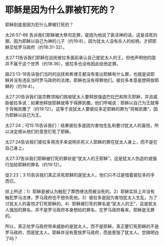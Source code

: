 # 耶稣是因为什么罪被钉死的？



<p>耶稣到底是因为犯什么罪被钉死的？</p>

<p>太26:57-66 告诉我们耶稣被大祭司定罪，是因为他说了亵渎神的话，这是该死的罪。因为耶稣以自己为神的儿子（约19:8）。因为犹太人没有杀人的权柄，才把耶稣交给罗马政府（约18:31-32）。</p>

<p>太27:11告诉我们耶稣在巡抚彼拉多面前承认自己是犹太人的王，但他声明他的国并不属于这个世界（约18:36），彼拉多也没有因此给他定罪。</p>

<p>路23:13-16告诉我们当时的巡抚和希律王都没有查出耶稣有什么罪，也就是说耶稣并没有违反当时罗马政府的法律。耶稣也没有得罪他们。彼拉多本意是想释放耶稣的（约19:4）。</p>

<p>太27:20告诉我们是宗教领袖们挑唆犹太人要释放强盗巴拉巴和除灭耶稣，并且威胁彼拉多说：如果他释放耶稣就等于得罪凯撒。他们呼喊说：耶稣以自己为王就等于背叛凯撒了（约19:12）。这等于说犹太人要彼拉多定耶稣的罪为“背叛凯撒”，因为耶稣以自己为王。</p>

<p>太27:24；可15:15告诉我们：结果彼拉多是因为害怕生乱和要讨犹太人的喜悦，所以决定顺从他们的意思钉死了耶稣。</p>

<p>太27:24告诉我们彼拉多用洗手来说明杀死义人耶稣的罪在犹太人身上，而不是在自己身上。</p>

<p>太27:37告诉我们耶稣被钉死的罪状是“犹太人的王耶稣”。这是犹太人伪造的或强行加给耶稣的罪名（约19:12）。</p>

<p>徒2:23；3:15告诉我们真正杀死耶稣的是犹太人，他们只不过是借着彼拉多的手而已。</p>

<p>综上所述：1）耶稣是被认为触犯了摩西律法而被治死的。2）耶稣实际上并没有触犯罗马法律，罗马政府也不想杀死他。3）彼拉多是因为害怕犹太人生乱，为了讨犹太人的喜悦才钉死耶稣的。4）耶稣被钉死的罪名是“犹太人的王”，这是犹太人强加的罪名，并不是罗马政府本身想给的罪名，在罗马政府看来，耶稣是无罪的。</p>

<p>所以，真正给罗马政府带来威胁的是犹太人，而不是耶稣。真正要钉死耶稣的不是罗马政府，而是犹太人。耶稣并没有惹恼罗马政府，而是惹恼了犹太人。您搞明白了吗？</p>

<p>&nbsp;</p>

<p>&nbsp;</p>

<p>&nbsp;</p>